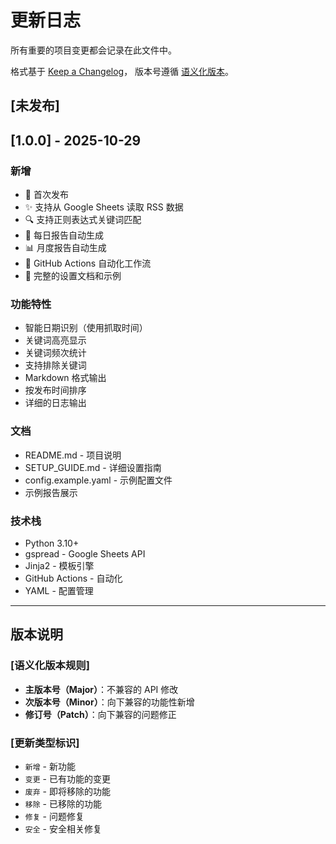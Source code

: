 # 更新日志

所有重要的项目变更都会记录在此文件中。

格式基于 [Keep a Changelog](https://keepachangelog.com/zh-CN/1.0.0/)，
版本号遵循 [语义化版本](https://semver.org/lang/zh-CN/)。

## [未发布]

## [1.0.0] - 2025-10-29

### 新增
- 🎉 首次发布
- ✨ 支持从 Google Sheets 读取 RSS 数据
- 🔍 支持正则表达式关键词匹配
- 📅 每日报告自动生成
- 📊 月度报告自动生成
- 🤖 GitHub Actions 自动化工作流
- 📝 完整的设置文档和示例

### 功能特性
- 智能日期识别（使用抓取时间）
- 关键词高亮显示
- 关键词频次统计
- 支持排除关键词
- Markdown 格式输出
- 按发布时间排序
- 详细的日志输出

### 文档
- README.md - 项目说明
- SETUP_GUIDE.md - 详细设置指南
- config.example.yaml - 示例配置文件
- 示例报告展示

### 技术栈
- Python 3.10+
- gspread - Google Sheets API
- Jinja2 - 模板引擎
- GitHub Actions - 自动化
- YAML - 配置管理

---

## 版本说明

### [语义化版本规则]
- **主版本号（Major）**：不兼容的 API 修改
- **次版本号（Minor）**：向下兼容的功能性新增
- **修订号（Patch）**：向下兼容的问题修正

### [更新类型标识]
- `新增` - 新功能
- `变更` - 已有功能的变更
- `废弃` - 即将移除的功能
- `移除` - 已移除的功能
- `修复` - 问题修复
- `安全` - 安全相关修复

